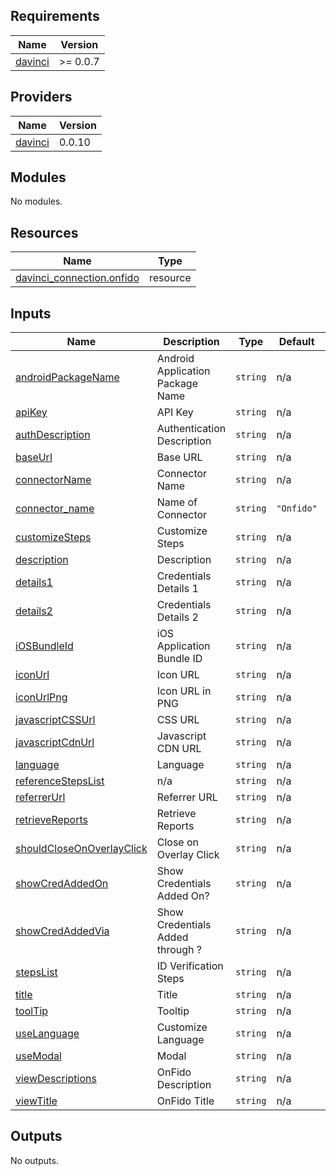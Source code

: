 <!-- BEGIN_TF_DOCS -->
## Requirements

| Name | Version |
|------|---------|
| <a name="requirement_davinci"></a> [davinci](#requirement\_davinci) | >= 0.0.7 |

## Providers

| Name | Version |
|------|---------|
| <a name="provider_davinci"></a> [davinci](#provider\_davinci) | 0.0.10 |

## Modules

No modules.

## Resources

| Name | Type |
|------|------|
| [davinci_connection.onfido](https://registry.terraform.io/providers/samir-gandhi/davinci/latest/docs/resources/connection) | resource |

## Inputs

| Name | Description | Type | Default | Required |
|------|-------------|------|---------|:--------:|
| <a name="input_androidPackageName"></a> [androidPackageName](#input\_androidPackageName) | Android Application Package Name | `string` | n/a | yes |
| <a name="input_apiKey"></a> [apiKey](#input\_apiKey) | API Key | `string` | n/a | yes |
| <a name="input_authDescription"></a> [authDescription](#input\_authDescription) | Authentication Description | `string` | n/a | yes |
| <a name="input_baseUrl"></a> [baseUrl](#input\_baseUrl) | Base URL | `string` | n/a | yes |
| <a name="input_connectorName"></a> [connectorName](#input\_connectorName) | Connector Name | `string` | n/a | yes |
| <a name="input_connector_name"></a> [connector\_name](#input\_connector\_name) | Name of Connector | `string` | `"Onfido"` | no |
| <a name="input_customizeSteps"></a> [customizeSteps](#input\_customizeSteps) | Customize Steps | `string` | n/a | yes |
| <a name="input_description"></a> [description](#input\_description) | Description | `string` | n/a | yes |
| <a name="input_details1"></a> [details1](#input\_details1) | Credentials Details 1 | `string` | n/a | yes |
| <a name="input_details2"></a> [details2](#input\_details2) | Credentials Details 2 | `string` | n/a | yes |
| <a name="input_iOSBundleId"></a> [iOSBundleId](#input\_iOSBundleId) | iOS Application Bundle ID | `string` | n/a | yes |
| <a name="input_iconUrl"></a> [iconUrl](#input\_iconUrl) | Icon URL | `string` | n/a | yes |
| <a name="input_iconUrlPng"></a> [iconUrlPng](#input\_iconUrlPng) | Icon URL in PNG | `string` | n/a | yes |
| <a name="input_javascriptCSSUrl"></a> [javascriptCSSUrl](#input\_javascriptCSSUrl) | CSS URL | `string` | n/a | yes |
| <a name="input_javascriptCdnUrl"></a> [javascriptCdnUrl](#input\_javascriptCdnUrl) | Javascript CDN URL | `string` | n/a | yes |
| <a name="input_language"></a> [language](#input\_language) | Language | `string` | n/a | yes |
| <a name="input_referenceStepsList"></a> [referenceStepsList](#input\_referenceStepsList) | n/a | `string` | n/a | yes |
| <a name="input_referrerUrl"></a> [referrerUrl](#input\_referrerUrl) | Referrer URL | `string` | n/a | yes |
| <a name="input_retrieveReports"></a> [retrieveReports](#input\_retrieveReports) | Retrieve Reports | `string` | n/a | yes |
| <a name="input_shouldCloseOnOverlayClick"></a> [shouldCloseOnOverlayClick](#input\_shouldCloseOnOverlayClick) | Close on Overlay Click | `string` | n/a | yes |
| <a name="input_showCredAddedOn"></a> [showCredAddedOn](#input\_showCredAddedOn) | Show Credentials Added On? | `string` | n/a | yes |
| <a name="input_showCredAddedVia"></a> [showCredAddedVia](#input\_showCredAddedVia) | Show Credentials Added through ? | `string` | n/a | yes |
| <a name="input_stepsList"></a> [stepsList](#input\_stepsList) | ID Verification Steps | `string` | n/a | yes |
| <a name="input_title"></a> [title](#input\_title) | Title | `string` | n/a | yes |
| <a name="input_toolTip"></a> [toolTip](#input\_toolTip) | Tooltip | `string` | n/a | yes |
| <a name="input_useLanguage"></a> [useLanguage](#input\_useLanguage) | Customize Language | `string` | n/a | yes |
| <a name="input_useModal"></a> [useModal](#input\_useModal) | Modal | `string` | n/a | yes |
| <a name="input_viewDescriptions"></a> [viewDescriptions](#input\_viewDescriptions) | OnFido Description | `string` | n/a | yes |
| <a name="input_viewTitle"></a> [viewTitle](#input\_viewTitle) | OnFido Title | `string` | n/a | yes |

## Outputs

No outputs.
<!-- END_TF_DOCS -->